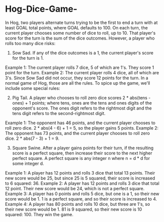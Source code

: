 # Hog-Dice-Game-
In Hog, two players alternate turns trying to be the first to end a turn with at least GOAL total points, where GOAL defaults to 100. On each turn, the current player chooses some number of dice to roll, up to 10. That player's score for the turn is the sum of the dice outcomes. However, a player who rolls too many dice risks:

1. Sow Sad. If any of the dice outcomes is a 1, the current player's score for the turn is 1.

Example 1: The current player rolls 7 dice, 5 of which are 1's. They score 1 point for the turn.
Example 2: The current player rolls 4 dice, all of which are 3's. Since Sow Sad did not occur, they score 12 points for the turn.
In a normal game of Hog, those are all the rules. To spice up the game, we'll include some special rules:

2. Pig Tail. A player who chooses to roll zero dice scores 2 * abs(tens - ones) + 1 points; where tens, ones are the tens and ones digits of the opponent's score. The ones digit refers to the rightmost digit and the tens digit refers to the second-rightmost digit.

Example 1: The opponent has 46 points, and the current player chooses to roll zero dice. 2 * abs(4 - 6) + 1 = 5, so the player gains 5 points.
Example 2: The opponent has 73 points, and the current player chooses to roll zero dice. 2 * abs(7 - 3) + 1 = 9.

3. Square Swine. After a player gains points for their turn, if the resulting score is a perfect square, then increase their score to the next higher perfect square. A perfect square is any integer n where n = d * d for some integer d.

Example 1: A player has 12 points and rolls 3 dice that total 13 points. Their new score would be 25, but since 25 is 5 squared, their score is increased to 6 squared: 36.
Example 2: A player has 12 points and rolls 3 dice that total 12 point. Their new score would be 24, which is not a perfect square.
Example 3: A player has 0 points and rolls 5 dice, but one is a 1, so their new score would be 1. 1 is a perfect square, and so their score is increased to 4.
Example 4: A player has 80 points and rolls 10 dice, but three are 1's, so their new score would be 1. 81 is 9 squared, so their new score is 10 squared: 100. They win the game.
